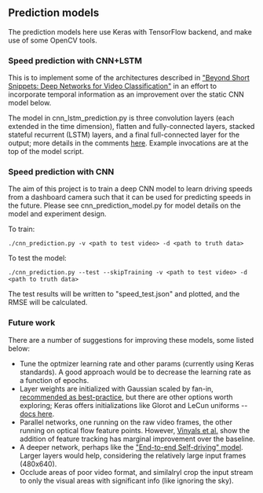 ## Prediction models

The prediction models here use Keras with TensorFlow backend, and make use of some OpenCV tools.

### Speed prediction with CNN+LSTM

This is to implement some of the architectures described in ["Beyond Short Snippets: Deep Networks for Video Classification"](http://arxiv.org/abs/1503.08909) in an effort to incorporate temporal information as an improvement over the static CNN model below.

The model in cnn_lstm_prediction.py is three convolution layers (each extended in the time dimension), flatten and fully-connected layers, stacked stateful recurrent (LSTM) layers, and a final full-connected layer for the output; more details in the comments [here](https://github.com/BoltzmannBrain/self-driving/blob/master/models/cnn_lstm_prediction.py#L88). Example invocations are at the top of the model script.


### Speed prediction with CNN

The aim of this project is to train a deep CNN model to learn driving speeds from a dashboard camera such that it can be used for predicting speeds in the future. Please see cnn_prediction_model.py for model details on the model and experiment design.

To train:

```
./cnn_prediction.py -v <path to test video> -d <path to truth data>
```

To test the model:

```
./cnn_prediction.py --test --skipTraining -v <path to test video> -d <path to truth data>
```

The test results will be written to "speed_test.json" and plotted, and the RMSE will be calculated.


### Future work

There are a number of suggestions for improving these models, some listed below:

* Tune the optmizer learning rate and other params (currently using Keras standards). A good approach would be to decrease the learning rate as a function of epochs.
* Layer weights are initialized with Gaussian scaled by fan-in, [recommended as best-practice](http://cs231n.github.io/neural-networks-2/), but there are other options worth exploring; Keras offers initializations like Glorot and LeCun uniforms -- [docs here](https://keras.io/initializations/).
* Parallel networks, one running on the raw video frames, the other running on optical flow feature points. However, [Vinyals et al.](http://arxiv.org/abs/1503.08909) show the addition of feature tracking has marginal improvement over the baseline.
* A deeper network, perhaps like the ["End-to-end Self-driving" model](https://arxiv.org/abs/1604.07316). Larger layers would help, considering the relatively large input frames (480x640).
* Occlude areas of poor video format, and similalryl crop the input stream to only the visual areas with significant info (like ignoring the sky).


